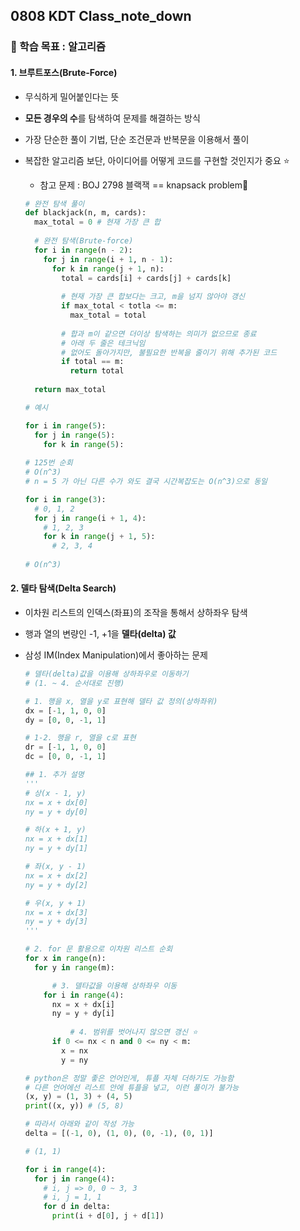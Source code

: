## 0808 KDT Class_note_down

### 🎯 학습 목표 : 알고리즘

#### 1. 브루트포스(Brute-Force)

- 무식하게 밀어붙인다는 뜻

- **모든 경우의 수**를 탐색하여 문제를 해결하는 방식

- 가장 단순한 풀이 기법, 단순 조건문과 반복문을 이용해서 풀이

- 복잡한 알고리즘 보단, 아이디어를 어떻게 코드를 구현할 것인지가 중요 ⭐️

  - 참고 문제 : BOJ 2798 블랙잭 == knapsack problem🎒

  ```python
  # 완전 탐색 풀이
  def blackjack(n, m, cards):
    max_total = 0 # 현재 가장 큰 합
    
    # 완전 탐색(Brute-force)
    for i in range(n - 2):
      for j in range(i + 1, n - 1):
        for k in range(j + 1, n):
          total = cards[i] + cards[j] + cards[k]
          
          # 현재 가장 큰 합보다는 크고, m을 넘지 않아야 갱신
          if max_total < totla <= m:
            max_total = total
            
          # 합과 m이 같으면 더이상 탐색하는 의미가 없으므로 종료
          # 아래 두 줄은 테크닉임
          # 없어도 돌아가지만, 불필요한 반복을 줄이기 위해 추가된 코드
          if total == m:
            return total
          
    return max_total
  ```

  ```PYTHON
  # 예시
  
  for i in range(5):
    for j in range(5):
      for k in range(5):
        
  # 125번 순회
  # O(n^3)
  # n = 5 가 아닌 다른 수가 와도 결국 시간복잡도는 O(n^3)으로 동일
  
  for i in range(3):
    # 0, 1, 2
    for j in range(i + 1, 4):
      # 1, 2, 3
      for k in range(j + 1, 5):
        # 2, 3, 4
        
  # O(n^3)
  ```

  

#### 2. 델타 탐색(Delta Search)

- 이차원 리스트의 인덱스(좌표)의 조작을 통해서 상하좌우 탐색

- 행과 열의 변량인 -1, +1을 **델타(delta) 값**

- 삼성 IM(Index Manipulation)에서 좋아하는 문제 

  ```python
  # 델타(delta)값을 이용해 상하좌우로 이동하기 
  # (1. ~ 4. 순서대로 진행)
  
  # 1. 행을 x, 열을 y로 표현해 델타 값 정의(상하좌위)
  dx = [-1, 1, 0, 0]
  dy = [0, 0, -1, 1]
  
  # 1-2. 행을 r, 열을 c로 표현
  dr = [-1, 1, 0, 0]
  dc = [0, 0, -1, 1]
  
  ## 1. 추가 설명
  '''
  # 상(x - 1, y)
  nx = x + dx[0]
  ny = y + dy[0]
  
  # 하(x + 1, y)
  nx = x + dx[1]
  ny = y + dy[1]
  
  # 좌(x, y - 1)
  nx = x + dx[2]
  ny = y + dy[2]
  
  # 우(x, y + 1)
  nx = x + dx[3]
  ny = y + dy[3]
  '''
  
  # 2. for 문 활용으로 이차원 리스트 순회
  for x in range(n):
    for y in range(m):
  
  		# 3. 델타값을 이용해 상하좌우 이동
      for i in range(4):
        nx = x + dx[i]
        ny = y + dy[i]
    
  			# 4. 범위를 벗어나지 않으면 갱신 ⭐️
        if 0 <= nx < n and 0 <= ny < m:
          x = nx
          y = ny
  ```

  ```PYTHON
  # python은 정말 좋은 언어인게, 튜플 자체 더하기도 가능함
  # 다른 언어에선 리스트 안에 튜플을 넣고, 이런 풀이가 불가능
  (x, y) = (1, 3) + (4, 5)
  print((x, y)) # (5, 8)
  
  # 따라서 아래와 같이 작성 가능
  delta = [(-1, 0), (1, 0), (0, -1), (0, 1)]
  
  # (1, 1)
  
  for i in range(4):
    for j in range(4):
      # i, j => 0, 0 ~ 3, 3
      # i, j = 1, 1
      for d in delta:
        print(i + d[0], j + d[1])
  ```

  

